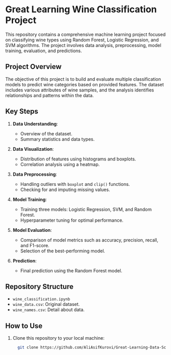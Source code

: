 # Great Learning Wine Classification Project

This repository contains a comprehensive machine learning project focused on classifying wine types using Random Forest, Logistic Regression, and SVM algorithms. The project involves data analysis, preprocessing, model training, evaluation, and predictions.

## Project Overview
The objective of this project is to build and evaluate multiple classification models to predict wine categories based on provided features. The dataset includes various attributes of wine samples, and the analysis identifies relationships and patterns within the data.

## Key Steps
1. **Data Understanding**:
   - Overview of the dataset.
   - Summary statistics and data types.

2. **Data Visualization**:
   - Distribution of features using histograms and boxplots.
   - Correlation analysis using a heatmap.

3. **Data Preprocessing**:
   - Handling outliers with `boxplot` and `clip()` functions.
   - Checking for and imputing missing values.

4. **Model Training**:
   - Training three models: Logistic Regression, SVM, and Random Forest.
   - Hyperparameter tuning for optimal performance.

5. **Model Evaluation**:
   - Comparison of model metrics such as accuracy, precision, recall, and F1-score.
   - Selection of the best-performing model.

6. **Prediction**:
   - Final prediction using the Random Forest model.

## Repository Structure
- `wine_classification.ipynb`
- `wine_data.csv`: Original dataset.
- `wine_names.csv`: Detail about data.

## How to Use
1. Clone this repository to your local machine:
   ```bash
     git clone https://github.com/AliAsifKurovi/Great-Learning-Data-Science-Projects.git
